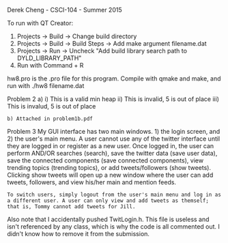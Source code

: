 Derek Cheng - CSCI-104 - Summer 2015

To run with QT Creator:
1) Projects -> Build -> Change build directory
2) Projects -> Build -> Build Steps -> Add make argument filename.dat
3) Projects -> Run -> Uncheck "Add build library search path to DYLD_LIBRARY_PATH"
4) Run with Command + R

hw8.pro is the .pro file for this program. Compile with qmake and make, and run with 
./hw8 filename.dat

Problem 2 
    a)
        i) This is a valid min heap
        ii) This is invalid, 5 is out of place
        iii) This is invalud, 5 is out of place

    b) Attached in problem1b.pdf

Problem 3
    My GUI interface has two main windows. 1) the login screen, and 2) the user's main menu. A user cannot use any of the twitter interface until they are logged in or register as a new user. Once logged in, the user can perform AND/OR searches (search), save the twitter data (save user data), save the connected components (save connected components), view trending topics (trending topics), or add tweets/followers (show tweets). Clicking show tweets will open up a new window where the user can add tweets, followers, and view his/her main and mention feeds.

    To switch users, simply logout from the user's main menu and log in as a different user. A user can only view and add tweets as themself; that is, Tommy cannot add tweets for Jill.

Also note that I accidentally pushed TwitLogin.h. This file is useless and isn't referenced by any class, which is why the code is all commented out. I didn't know how to remove it from the submission.


